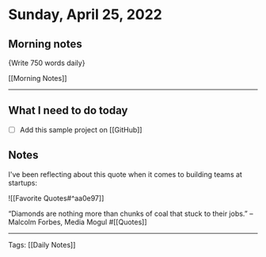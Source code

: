 # Sunday, April 25, 2022
## Morning notes
{Write 750 words daily}

[[Morning Notes]]

---

## What I need to do today
- [ ] Add this sample project on [[GitHub]]

## Notes
I've been reflecting about this quote when it comes to building teams at startups: 

![[Favorite Quotes#^aa0e97]]

“Diamonds are nothing more than chunks of coal that stuck to their jobs.” – Malcolm Forbes, Media Mogul  #[[Quotes]]

---
Tags: [[Daily Notes]]